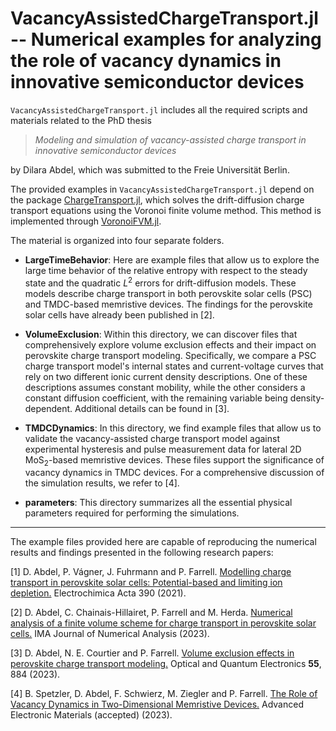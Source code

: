 # VacancyAssistedChargeTransport.jl -- Numerical examples for analyzing the role of vacancy dynamics in innovative semiconductor devices

`VacancyAssistedChargeTransport.jl` includes all the required scripts and materials related to the PhD thesis
> *Modeling and simulation of vacancy-assisted charge transport in innovative semiconductor devices*

by Dilara Abdel, which was submitted to the Freie Universität Berlin.


The provided examples in `VacancyAssistedChargeTransport.jl` depend on the package [ChargeTransport.jl](https://github.com/PatricioFarrell/ChargeTransport.jl), which solves the drift-diffusion charge transport equations using the Voronoi finite volume method. This method is implemented through [VoronoiFVM.jl](https://github.com/j-fu/VoronoiFVM.jl).

The material is organized into four separate folders.

* **LargeTimeBehavior**: Here are example files that allow us to explore the large time behavior of the relative entropy with respect to the steady state and the quadratic $L^2$ errors for drift-diffusion models. These models describe charge transport in both perovskite solar cells (PSC) and TMDC-based memristive devices. The findings for the perovskite solar cells have already been published in [2].

* **VolumeExclusion**: Within this directory, we can discover files that comprehensively explore volume exclusion effects and their impact on perovskite charge transport modeling. Specifically, we compare a PSC charge transport model's internal states and current-voltage curves that rely on two different ionic current density descriptions. One of these descriptions assumes constant mobility, while the other considers a constant diffusion coefficient, with the remaining variable being density-dependent. Additional details can be found in [3].

* **TMDCDynamics**: In this directory, we find example files that allow us to validate the vacancy-assisted charge transport model against experimental hysteresis and pulse measurement data for lateral 2D MoS$_2$-based memristive devices. These files support the significance of vacancy dynamics in TMDC devices. For a comprehensive discussion of the simulation results, we refer to [4].

* **parameters**: This directory summarizes all the essential physical parameters required for performing the simulations.


----------------
The example files provided here are capable of reproducing the numerical results and findings presented in the following research papers:

[1] D. Abdel, P. Vágner, J. Fuhrmann and P. Farrell. [Modelling charge transport in perovskite solar cells: Potential-based and limiting ion depletion.](https://www.sciencedirect.com/science/article/abs/pii/S0013468621009865) Electrochimica Acta 390 (2021).

[2] D. Abdel, C. Chainais-Hillairet, P. Farrell and M. Herda. [Numerical analysis of a finite volume scheme for charge transport in perovskite solar cells.](https://doi.org/10.1093/imanum/drad034) IMA Journal of Numerical Analysis (2023).

[3] D. Abdel, N. E. Courtier and P. Farrell. [Volume exclusion effects in perovskite charge transport modeling.](https://doi.org/10.1007/s11082-023-05125-9) Optical and Quantum Electronics **55**, 884 (2023).

[4] B. Spetzler, D. Abdel, F. Schwierz, M. Ziegler and P. Farrell. [The Role of Vacancy Dynamics in Two-Dimensional Memristive Devices.](https://doi.org/10.48550/arXiv.2304.06527) Advanced Electronic Materials (accepted) (2023).

